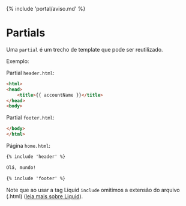 {% include 'portal/aviso.md' %}

# Partials

Uma `partial` é um trecho de template que pode ser reutilizado.

Exemplo:

Partial `header.html`:
```html
<html>
<head>
	<title>{{ accountName }}</title>
</head>
<body>	
```

Partial `footer.html`:
```html
</body>
</html>
```

Página `home.html`:
```html
{% include 'header' %}

Olá, mundo!

{% include 'footer' %}
```

Note que ao usar a tag Liquid `include` omitimos a extensão do arquivo (.html) ([leia mais sobre Liquid](../../referencias/liquid/index.html)).
